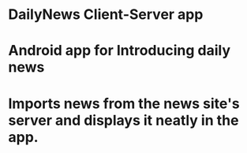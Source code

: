 # DailyNews Client-Server app
# Android app for Introducing daily news
# Imports news from the news site's server and displays it neatly in the app.
